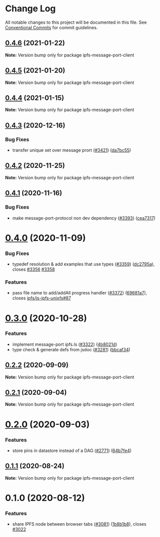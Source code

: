 # Change Log

All notable changes to this project will be documented in this file.
See [Conventional Commits](https://conventionalcommits.org) for commit guidelines.

## [0.4.6](https://github.com/ipfs/js-ipfs/compare/ipfs-message-port-client@0.4.5...ipfs-message-port-client@0.4.6) (2021-01-22)

**Note:** Version bump only for package ipfs-message-port-client





## [0.4.5](https://github.com/ipfs/js-ipfs/compare/ipfs-message-port-client@0.4.4...ipfs-message-port-client@0.4.5) (2021-01-20)

**Note:** Version bump only for package ipfs-message-port-client





## [0.4.4](https://github.com/ipfs/js-ipfs/compare/ipfs-message-port-client@0.4.3...ipfs-message-port-client@0.4.4) (2021-01-15)

**Note:** Version bump only for package ipfs-message-port-client





## [0.4.3](https://github.com/ipfs/js-ipfs/compare/ipfs-message-port-client@0.4.2...ipfs-message-port-client@0.4.3) (2020-12-16)


### Bug Fixes

* transfer unique set over message prort ([#3421](https://github.com/ipfs/js-ipfs/issues/3421)) ([da7bc55](https://github.com/ipfs/js-ipfs/commit/da7bc55e8dfbdc200ef43ccbf774bbc24af07785))





## [0.4.2](https://github.com/ipfs/js-ipfs/compare/ipfs-message-port-client@0.4.1...ipfs-message-port-client@0.4.2) (2020-11-25)

**Note:** Version bump only for package ipfs-message-port-client





## [0.4.1](https://github.com/ipfs/js-ipfs/compare/ipfs-message-port-client@0.4.0...ipfs-message-port-client@0.4.1) (2020-11-16)


### Bug Fixes

* make message-port-protocol non dev dependency ([#3393](https://github.com/ipfs/js-ipfs/issues/3393)) ([cea7317](https://github.com/ipfs/js-ipfs/commit/cea7317569ed899c6a4476c17f54795e49b6db4d))





# [0.4.0](https://github.com/ipfs/js-ipfs/compare/ipfs-message-port-client@0.3.0...ipfs-message-port-client@0.4.0) (2020-11-09)


### Bug Fixes

* typedef resolution & add examples that use types ([#3359](https://github.com/ipfs/js-ipfs/issues/3359)) ([dc2795a](https://github.com/ipfs/js-ipfs/commit/dc2795a4f3b515683d09967ce611bf87d5e67f86)), closes [#3356](https://github.com/ipfs/js-ipfs/issues/3356) [#3358](https://github.com/ipfs/js-ipfs/issues/3358)


### Features

* pass file name to add/addAll progress handler ([#3372](https://github.com/ipfs/js-ipfs/issues/3372)) ([69681a7](https://github.com/ipfs/js-ipfs/commit/69681a7d7a8434c11f6f10e370e324f5a3d31042)), closes [ipfs/js-ipfs-unixfs#87](https://github.com/ipfs/js-ipfs-unixfs/issues/87)





# [0.3.0](https://github.com/ipfs/js-ipfs/compare/ipfs-message-port-client@0.2.2...ipfs-message-port-client@0.3.0) (2020-10-28)


### Features

* implement message-port ipfs.ls ([#3322](https://github.com/ipfs/js-ipfs/issues/3322)) ([4b8021d](https://github.com/ipfs/js-ipfs/commit/4b8021d389ac01f191d4fe87beead10088e53297))
* type check & generate defs from jsdoc ([#3281](https://github.com/ipfs/js-ipfs/issues/3281)) ([bbcaf34](https://github.com/ipfs/js-ipfs/commit/bbcaf34111251b142273a5675f4754ff68bd9fa0))





## [0.2.2](https://github.com/ipfs/js-ipfs/compare/ipfs-message-port-client@0.2.1...ipfs-message-port-client@0.2.2) (2020-09-09)

**Note:** Version bump only for package ipfs-message-port-client





## [0.2.1](https://github.com/ipfs/js-ipfs/compare/ipfs-message-port-client@0.2.0...ipfs-message-port-client@0.2.1) (2020-09-04)

**Note:** Version bump only for package ipfs-message-port-client





# [0.2.0](https://github.com/ipfs/js-ipfs/compare/ipfs-message-port-client@0.1.1...ipfs-message-port-client@0.2.0) (2020-09-03)


### Features

* store pins in datastore instead of a DAG ([#2771](https://github.com/ipfs/js-ipfs/issues/2771)) ([64b7fe4](https://github.com/ipfs/js-ipfs/commit/64b7fe41738cbe96d5a9075f0c01156c6f889c40))





## [0.1.1](https://github.com/ipfs/js-ipfs/compare/ipfs-message-port-client@0.1.0...ipfs-message-port-client@0.1.1) (2020-08-24)

**Note:** Version bump only for package ipfs-message-port-client





# 0.1.0 (2020-08-12)


### Features

* share IPFS node between browser tabs ([#3081](https://github.com/ipfs/js-ipfs/issues/3081)) ([1b8b1b8](https://github.com/ipfs/js-ipfs/commit/1b8b1b822a252498889c54972a1f57e1fedc39d0)), closes [#3022](https://github.com/ipfs/js-ipfs/issues/3022)
